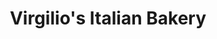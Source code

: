 ---
title: "Virgilio's Italian Bakery"
url: /gloucester/virgilios-italian-bakery/
shop: Bäckerei
---